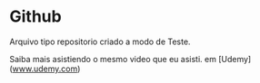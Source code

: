# Github

Arquivo tipo repositorio criado a modo de Teste.

Saiba mais asistiendo o mesmo video que eu asisti. em [Udemy] (www.udemy.com)
